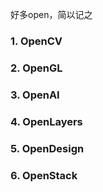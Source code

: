 好多open，简以记之
### 1. OpenCV
### 2. OpenGL
### 3. OpenAI
### 4. OpenLayers
### 5. OpenDesign
### 6. OpenStack
